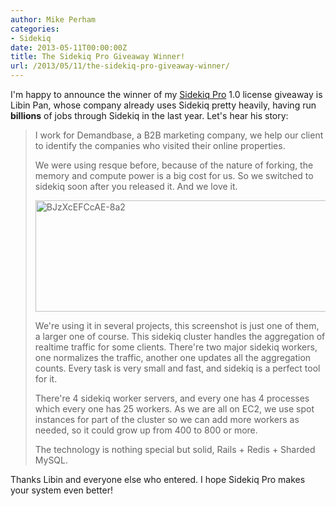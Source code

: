 ```yaml
---
author: Mike Perham
categories:
- Sidekiq
date: 2013-05-11T00:00:00Z
title: The Sidekiq Pro Giveaway Winner!
url: /2013/05/11/the-sidekiq-pro-giveaway-winner/
---
```


I'm happy to announce the winner of my [Sidekiq Pro][1] 1.0 license giveaway is Libin Pan, whose company already uses Sidekiq pretty heavily, having run **billions** of jobs through Sidekiq in the last year. Let's hear his story:  
<!--more-->

> I work for Demandbase, a B2B marketing company, we help our client to identify the companies who visited their online properties.
> 
> We were using resque before, because of the nature of forking, the memory and compute power is a big cost for us. So we switched to sidekiq soon after you released it. And we love it.
> 
> <img src="http://www.mikeperham.com/wp-content/uploads/2013/05/BJzXcEFCcAE-8a2.jpg" alt="BJzXcEFCcAE-8a2" width="658" height="178" class="aligncenter size-full wp-image-1339" />
> 
> We're using it in several projects, this screenshot is just one of them, a larger one of course. This sidekiq cluster handles the aggregation of realtime traffic for some clients. There're two major sidekiq workers, one normalizes the traffic, another one updates all the aggregation counts. Every task is very small and fast, and sidekiq is a perfect tool for it.
> 
> There're 4 sidekiq worker servers, and every one has 4 processes which every one has 25 workers. As we are all on EC2, we use spot instances for part of the cluster so we can add more workers as needed, so it could grow up from 400 to 800 or more.
> 
> The technology is nothing special but solid, Rails + Redis + Sharded MySQL. 

Thanks Libin and everyone else who entered. I hope Sidekiq Pro makes your system even better!

 [1]: http://sidekiq.org/
